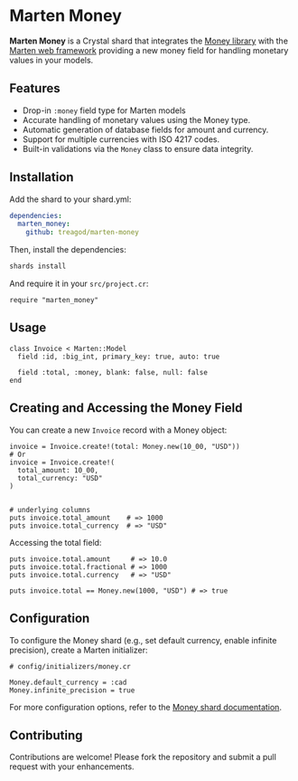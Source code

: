 # Marten Money

**Marten Money** is a Crystal shard that integrates the [Money library](https://github.com/crystal-money/money) with the [Marten web framework](https://martenframework.com/) providing a new money field for handling monetary values in your models.

## Features

- Drop-in `:money` field type for Marten models
- Accurate handling of monetary values using the Money type.
- Automatic generation of database fields for amount and currency.
- Support for multiple currencies with ISO 4217 codes.
- Built-in validations via the `Money` class to ensure data integrity.

## Installation

Add the shard to your shard.yml:

```yml
dependencies:
  marten_money:
    github: treagod/marten-money
````

Then, install the dependencies:

```bash
shards install
```

And require it in your `src/project.cr`:

```crystal
require "marten_money"
```

## Usage

```crystal
class Invoice < Marten::Model
  field :id, :big_int, primary_key: true, auto: true

  field :total, :money, blank: false, null: false
end
```

## Creating and Accessing the Money Field

You can create a new `Invoice` record with a Money object:

```crystal
invoice = Invoice.create!(total: Money.new(10_00, "USD"))
# Or
invoice = Invoice.create!(
  total_amount: 10_00,
  total_currency: "USD"
)


# underlying columns
puts invoice.total_amount    # => 1000
puts invoice.total_currency  # => "USD"
```

Accessing the total field:

```crystal
puts invoice.total.amount     # => 10.0
puts invoice.total.fractional # => 1000
puts invoice.total.currency   # => "USD"

puts invoice.total == Money.new(1000, "USD") # => true
```

## Configuration

To configure the Money shard (e.g., set default currency, enable infinite precision), create a Marten initializer:

```crystal
# config/initializers/money.cr

Money.default_currency = :cad
Money.infinite_precision = true
```

For more configuration options, refer to the [Money shard documentation](https://github.com/crystal-money/money).

## Contributing

Contributions are welcome! Please fork the repository and submit a pull request with your enhancements.
